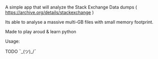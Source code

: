 A simple app that will analyze the Stack Exchange Data dumps ( https://archive.org/details/stackexchange )

Its able to analyse a massive multi-GB files with small memory footprint. 

Made to play aroud & learn python

Usage: 

TODO ¯\_(ツ)_/¯ 
